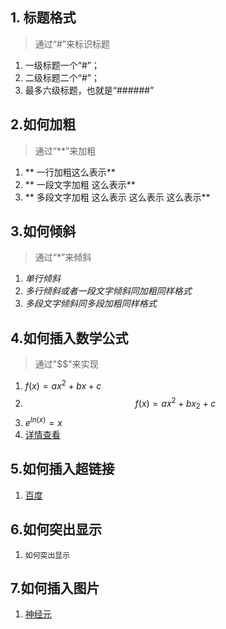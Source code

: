 ## 1. 标题格式
>通过“#”来标识标题
1. 一级标题一个“#”；
2. 二级标题二个“#”；
3. 最多六级标题，也就是“######”


## 2.如何加粗
>通过“**”来加粗
1. ** 一行加粗这么表示**
2. ** 一段文字加粗
    这么表示**
3. ** 多段文字加粗
    这么表示
    这么表示
    这么表示**


## 3.如何倾斜
>通过“*”来倾斜
1. *单行倾斜*
2. *多行倾斜或者一段文字倾斜同加粗同样格式*
3. *多段文字倾斜同多段加粗同样格式*


## 4.如何插入数学公式
>通过"$$"来实现
1. $f(x)=ax^2+bx+c$
2. $$f(x)=ax^2+bx_2+c$$
3. $e^{ln(x)}=x$
4. [详情查看](https://www.jianshu.com/p/70917dab822b)


## 5.如何插入超链接
1. [百度](https://www.baidu.com)

## 6.如何突出显示
1. `如何突出显示`


## 7.如何插入图片
1. [神经元](/Users/shiluyou/Desktop/Natural_language_processing/pictures/神经元.png)
